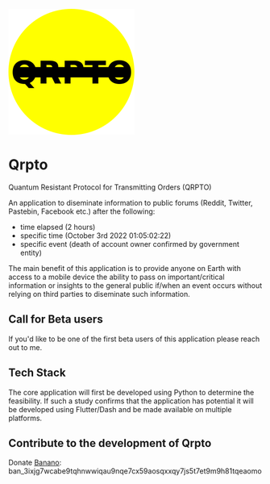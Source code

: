 ![Qrpto yellow logo](	https://github.com/noveoko/qrpto/blob/master/img/logo.png?raw=true)

# Qrpto

Quantum Resistant Protocol for Transmitting Orders (QRPTO)

An application to diseminate information to public forums (Reddit, Twitter, Pastebin, Facebook etc.) after the following:
* time elapsed (2 hours)
* specific time (October 3rd 2022 01:05:02:22)
* specific event (death of account owner confirmed by government entity)

The main benefit of this application is to provide anyone on Earth with access to a mobile device the ability to pass on important/critical information or insights to the general public if/when an event occurs without relying on third parties to diseminate such information.

## Call for Beta users

If you'd like to be one of the first beta users of this application please reach out to me.

## Tech Stack

The core application will first be developed using Python to determine the feasibility. If such a study confirms that the application has potential it will be developed using Flutter/Dash and be made available on multiple platforms.

## Contribute to the development of Qrpto

Donate [Banano](https://banano.cc): ban_3ixjg7wcabe9tqhnwwiqau9nqe7cx59aosqxxqy7js5t7et9m9h81tqeaomo
